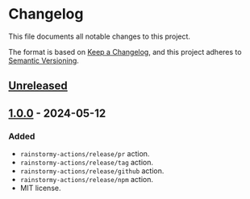 # Changelog

This file documents all notable changes to this project.

The format is based on [Keep a Changelog](https://keepachangelog.com/en/1.1.0),
and this project adheres to [Semantic Versioning](https://semver.org/spec/v2.0.0.html).

## [Unreleased](https://github.com/rainstormy-actions/release/releases/compare/v1.0.0...HEAD)

## [1.0.0](https://github.com/rainstormy-actions/release/releases/tag/v1.0.0) - 2024-05-12
### Added
- `rainstormy-actions/release/pr` action.
- `rainstormy-actions/release/tag` action.
- `rainstormy-actions/release/github` action.
- `rainstormy-actions/release/npm` action.
- MIT license.
